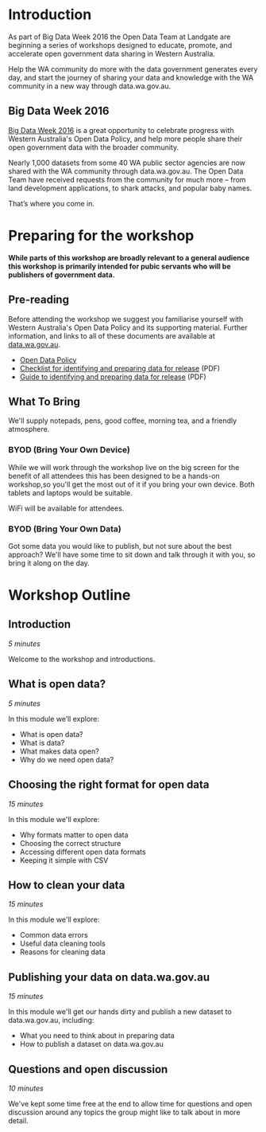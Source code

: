 # Introduction
As part of Big Data Week 2016 the Open Data Team at Landgate are beginning a series of workshops designed to educate, promote, and accelerate open government data sharing in Western Australia.

Help the WA community do more with the data government generates every day, and start the journey of sharing your data and knowledge with the WA community in a new way through data.wa.gov.au.

## Big Data Week 2016
[Big Data Week 2016](http://bdwperth.com/) is a great opportunity to celebrate progress with Western Australia's Open Data Policy, and help more people share their open government data with the broader community.

Nearly 1,000 datasets from some 40 WA public sector agencies are now shared with the WA community through data.wa.gov.au. The Open Data Team have received requests from the community for much more – from land development applications, to shark attacks, and popular baby names. 

That’s where you come in.

# Preparing for the workshop
**While parts of this workshop are broadly relevant to a general audience this workshop is primarily intended for pubic servants who will be publishers of government data.**

## Pre-reading
Before attending the workshop we suggest you familiarise yourself with Western Australia's Open Data Policy and its supporting material. Further information, and links to all of these documents are available at [data.wa.gov.au](http://data.wa.gov.au).

* [Open Data Policy](http://data.wa.gov.au/open-data-policy)
* [Checklist for identifying and preparing data for release](http://data.wa.gov.au/__data/assets/pdf_file/0006/9564/1179-Open-Data-flowchart-visual-A3.pdf) (PDF)
* [Guide to identifying and preparing data for release](http://data.wa.gov.au/__data/assets/pdf_file/0005/9563/Flowchart-Working.pdf) (PDF)

## What To Bring
We'll supply notepads, pens, good coffee, morning tea, and a friendly atmosphere.

### BYOD (Bring Your Own Device)
While we will work through the workshop live on the big screen for the benefit of all attendees this has been designed to be a hands-on workshop,so you'll get the most out of it if you bring your own device. Both tablets and laptops would be suitable.

WiFi will be available for attendees. 

### BYOD (Bring Your Own Data)
Got some data you would like to publish, but not sure about the best approach? We'll have some time to sit down and talk through it with you, so bring it along on the day.

# Workshop Outline
## Introduction
*5 minutes*

Welcome to the workshop and introductions.

## What is open data?
*5 minutes*

In this module we’ll explore:

* What is open data?
* What is data?
* What makes data open?
* Why do we need open data?

## Choosing the right format for open data
*15 minutes*

In this module we'll explore:

* Why formats matter to open data
* Choosing the correct structure
*  Accessing different open data formats
* Keeping it simple with CSV

## How to clean your data
*15 minutes*

In this module we'll explore:

* Common data errors
* Useful data cleaning tools
* Reasons for cleaning data

## Publishing your data on data.wa.gov.au
*15 minutes*

In this module we'll get our hands dirty and publish a new dataset to data.wa.gov.au, including:

* What you need to think about in preparing data
* How to publish a dataset on data.wa.gov.au

## Questions and open discussion
*10 minutes*

We've kept some time free at the end to allow time for questions and open discussion around any topics the group might like to talk about in more detail. 
